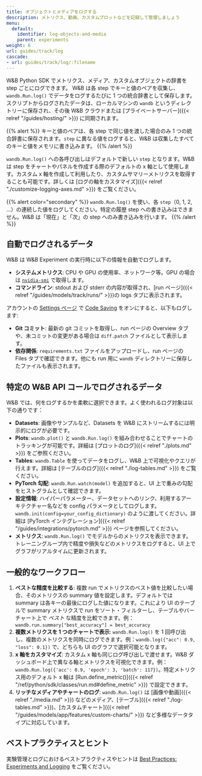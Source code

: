 ```yaml
---
title: オブジェクトとメディアをログする
description: メトリクス、動画、カスタムプロットなどを記録して管理しましょう
menu:
  default:
    identifier: log-objects-and-media
    parent: experiments
weight: 6
url: guides/track/log
cascade:
- url: guides/track/log/:filename
---
```


W&B Python SDK でメトリクス、メディア、カスタムオブジェクトの辞書を step ごとにログできます。 W&B は各 step でキーと値のペアを収集し、`wandb.Run.log()` でデータをログするたびに 1 つの統合辞書として保存します。スクリプトからログされたデータは、ローカルマシンの `wandb` というディレクトリーに保存され、その後 W&B クラウドまたは [プライベートサーバー]({{< relref "/guides/hosting/" >}}) に同期されます。

{{% alert %}}
キーと値のペアは、各 step で同じ値を渡した場合のみ 1 つの統合辞書に保存されます。`step` に異なる値をログすると、W&B は収集したすべてのキーと値をメモリに書き込みます。
{{% /alert %}}

`wandb.Run.log()` への各呼び出しはデフォルトで新しい `step` となります。W&B は step をチャートやパネルを作成する際のデフォルトの x 軸として使用します。カスタム x 軸を作成して利用したり、カスタムサマリーメトリクスを取得することも可能です。詳しくは [ログの軸をカスタマイズ]({{< relref "./customize-logging-axes.md" >}}) をご覧ください。

{{% alert color="secondary" %}}
`wandb.Run.log()` を使い、各 `step`（0, 1, 2, ...）の連続した値をログしてください。特定の履歴 step への書き込みはできません。W&B は「現在」と「次」の step へのみ書き込みを行います。
{{% /alert %}}

## 自動でログされるデータ

W&B は W&B Experiment の実行時に以下の情報を自動でログします。

* **システムメトリクス**: CPU や GPU の使用率、ネットワーク等。GPU の場合は [`nvidia-smi`](https://developer.nvidia.com/nvidia-system-management-interface) で取得します。
* **コマンドライン**: stdout および stderr の内容が取得され、[run ページ]({{< relref "/guides/models/track/runs/" >}})の logs タブに表示されます。

アカウントの [Settings ページ](https://wandb.ai/settings) で [Code Saving](https://wandb.me/code-save-colab) をオンにすると、以下もログします:

* **Git コミット**: 最新の git コミットを取得し、run ページの Overview タブや、未コミットの変更がある場合は `diff.patch` ファイルとして表示します。
* **依存関係**: `requirements.txt` ファイルをアップロードし、run ページの Files タブで確認できます。他にも run 用に `wandb` ディレクトリーに保存したファイルも表示されます。

## 特定の W&B API コールでログされるデータ

W&B では、何をログするかを柔軟に選択できます。よく使われるログ対象は以下の通りです：

* **Datasets**: 画像やサンプルなど、Datasets を W&B にストリームするには明示的にログが必要です。
* **Plots**: `wandb.plot()` と `wandb.Run.log()` を組み合わせることでチャートのトラッキングが可能です。詳細は [プロットのログ]({{< relref "./plots.md" >}}) をご参照ください。
* **Tables**: `wandb.Table` を使ってデータをログし、W&B 上で可視化やクエリが行えます。詳細は [テーブルのログ]({{< relref "./log-tables.md" >}}) をご覧ください。
* **PyTorch 勾配**: `wandb.Run.watch(model)` を追加すると、UI 上で重みの勾配をヒストグラムとして確認できます。
* **設定情報**: ハイパーパラメーター、データセットへのリンク、利用するアーキテクチャー名などを config パラメータとしてログします。`wandb.init(config=your_config_dictionary)` のように渡してください。詳細は [PyTorch インテグレーション]({{< relref "/guides/integrations/pytorch.md" >}}) ページを参照してください。
* **メトリクス**: `wandb.Run.log()` でモデルからのメトリクスを表示できます。トレーニングループ内で精度や損失などのメトリクスをログすると、UI 上でグラフがリアルタイムに更新されます。

## 一般的なワークフロー

1. **ベストな精度を比較する**: 複数 run でメトリクスのベスト値を比較したい場合、そのメトリクスの summary 値を設定します。デフォルトでは summary は各キーの最後にログした値になります。これにより UI のテーブルで summary メトリクスで run をソート・フィルターし、テーブルやバーチャート上で _ベスト_ な精度を比較できます。例：`wandb.run.summary["best_accuracy"] = best_accuracy`
2. **複数メトリクスを 1 つのチャートで表示**: `wandb.Run.log()` を 1 回呼び出し、複数のメトリクスを同時にログできます。例：`wandb.log({"acc": 0.9, "loss": 0.1})` で、どちらも UI のグラフで選択可能となります。
3. **x 軸をカスタマイズ**: カスタム x 軸も同じログ呼び出しで渡せます。W&B ダッシュボード上で異なる軸とメトリクスを可視化できます。例：`wandb.Run.log({'acc': 0.9, 'epoch': 3, 'batch': 117})`。特定メトリクス用のデフォルト x 軸は [Run.define_metric()]({{< relref "/ref/python/sdk/classes/run.md#define_metric" >}}) で設定できます。
4. **リッチなメディアやチャートのログ**: `wandb.Run.log()` は [画像や動画]({{< relref "./media.md" >}}) などのメディア、[テーブル]({{< relref "./log-tables.md" >}})、[カスタムチャート]({{< relref "/guides/models/app/features/custom-charts/" >}}) など多様なデータタイプに対応しています。

## ベストプラクティスとヒント

実験管理とログにおけるベストプラクティスやヒントは [Best Practices: Experiments and Logging](https://wandb.ai/wandb/pytorch-lightning-e2e/reports/W-B-Best-Practices-Guide--VmlldzozNTU1ODY1#w&b-experiments-and-logging) をご覧ください。